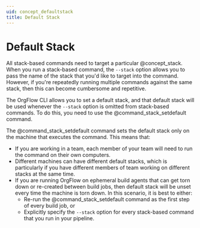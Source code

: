 ```yaml
---
uid: concept_defaultstack
title: Default Stack
---
```


# Default Stack

All stack-based commands need to target a particular @concept_stack. When you run a stack-based command, the `--stack` option allows you to pass the name of the stack that you'd like to target into the command. However, if you're repeatedly running multiple commands against the same stack, then this can become cumbersome and repetitive.

The OrgFlow CLI allows you to set a default stack, and that default stack will be used whenever the `--stack` option is omitted from stack-based commands. To do this, you need to use the @command_stack_setdefault command.

The @command_stack_setdefault command sets the default stack only on the machine that executes the command. This means that: 
 - If you are working in a team, each member of your team will need to run the command on their own computers.
 - Different machines can have different default stacks, which is particularly if you have different members of team working on different stacks at the same time.
 - If you are running OrgFlow on ephemeral build agents that can get torn down or re-created between build jobs, then default stack will be unset every time the machine is torn down. In this scenario, it is best to either:
   - Re-run the @command_stack_setdefault command as the first step of every build job, or
   - Explicitly specify the `--stack` option for every stack-based command that you run in your pipeline.